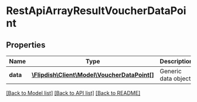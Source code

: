 # RestApiArrayResultVoucherDataPoint

## Properties
Name | Type | Description | Notes
------------ | ------------- | ------------- | -------------
**data** | [**\Flipdish\Client\Model\VoucherDataPoint[]**](VoucherDataPoint.md) | Generic data object. | 

[[Back to Model list]](../README.md#documentation-for-models) [[Back to API list]](../README.md#documentation-for-api-endpoints) [[Back to README]](../README.md)


